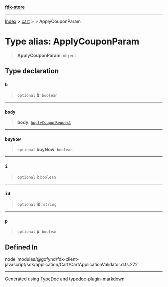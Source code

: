 [**fdk-store**](../../../README.md)
***

[Index](../../../API.md) > [cart](../../README.md) > [<internal>](../README.md) > ApplyCouponParam

# Type alias: ApplyCouponParam

> **ApplyCouponParam**: `object`

## Type declaration

### `b`

> `optional` **b**: `boolean`

***

### `body`

> **body**: [`ApplyCouponRequest`](type-alias.ApplyCouponRequest.md)

***

### `buyNow`

> `optional` **buyNow**: `boolean`

***

### `i`

> `optional` **i**: `boolean`

***

### `id`

> `optional` **id**: `string`

***

### `p`

> `optional` **p**: `boolean`

## Defined In

node\_modules/@gofynd/fdk-client-javascript/sdk/application/Cart/CartApplicationValidator.d.ts:272

***
Generated using [TypeDoc](https://typedoc.org/) and [typedoc-plugin-markdown](https://www.npmjs.com/package/typedoc-plugin-markdown)
